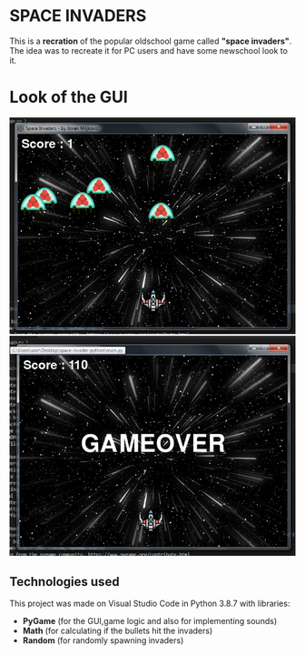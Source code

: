 # SPACE INVADERS 
This is a **recration** of the popular oldschool game called **"space invaders"**. The idea was to recreate it for PC users and have some newschool look to it.

# Look of the GUI
![screenshot of the game](https://github.com/miljkovicjovan/space-invader-python/blob/main/public/gui.png)
![screenshot of the game](https://github.com/miljkovicjovan/space-invader-python/blob/main/public/gui-gameover.png)

## Technologies used 
This project was made on Visual Studio Code in Python 3.8.7 with libraries:
* **PyGame** (for the GUI,game logic and also for implementing sounds)
* **Math** (for calculating if the bullets hit the invaders)
* **Random** (for randomly spawning invaders)


